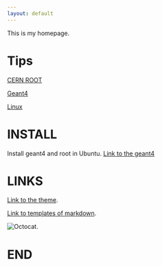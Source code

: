 ```yaml
---
layout: default
---
```


This is my homepage.


# Tips

[CERN ROOT](./contents/RootTips.html)

[Geant4](./contents/Geant4Tips.html)

[Linux](./contents/LinuxTips.html)

# INSTALL
Install geant4 and root in Ubuntu.
[Link to the geant4](./contents/geant4.html)

# LINKS

[Link to the theme](https://github.com/pages-themes/architect).

[Link to templates of markdown](./contents/tempofmd.html).

![Octocat](https://github.githubassets.com/images/icons/emoji/octocat.png).

# END
